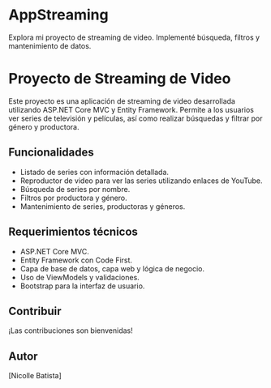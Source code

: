 # AppStreaming
Explora mi proyecto de streaming de video. Implementé búsqueda, filtros y mantenimiento de datos.

# Proyecto de Streaming de Video

Este proyecto es una aplicación de streaming de video desarrollada utilizando ASP.NET Core MVC y Entity Framework. Permite a los usuarios ver series de televisión y películas, así como realizar búsquedas y filtrar por género y productora.

## Funcionalidades

- Listado de series con información detallada.
- Reproductor de video para ver las series utilizando enlaces de YouTube.
- Búsqueda de series por nombre.
- Filtros por productora y género.
- Mantenimiento de series, productoras y géneros.

## Requerimientos técnicos

- ASP.NET Core MVC.
- Entity Framework con Code First.
- Capa de base de datos, capa web y lógica de negocio.
- Uso de ViewModels y validaciones.
- Bootstrap para la interfaz de usuario.

## Contribuir

¡Las contribuciones son bienvenidas! 

## Autor

[Nicolle Batista]
